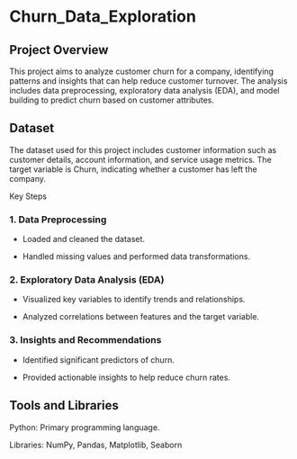 # Churn_Data_Exploration

## Project Overview

This project aims to analyze customer churn for a company, identifying patterns and insights that can help reduce customer turnover. The analysis includes data preprocessing, exploratory data analysis (EDA), and model building to predict churn based on customer attributes.

## Dataset

The dataset used for this project includes customer information such as customer details, account information, and service usage metrics. The target variable is Churn, indicating whether a customer has left the company.

Key Steps

### 1. Data Preprocessing

* Loaded and cleaned the dataset.

* Handled missing values and performed data transformations.

### 2. Exploratory Data Analysis (EDA)

* Visualized key variables to identify trends and relationships.

* Analyzed correlations between features and the target variable.

### 3. Insights and Recommendations

* Identified significant predictors of churn.

* Provided actionable insights to help reduce churn rates.

## Tools and Libraries

Python: Primary programming language.

Libraries: NumPy, Pandas, Matplotlib, Seaborn
